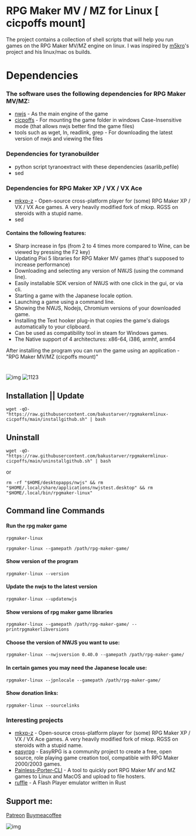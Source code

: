 #  RPG Maker MV / MZ for Linux [ cicpoffs mount]
The project contains a collection of shell scripts that will help you run games on the RPG Maker MV/MZ engine on linux.
I was inspired by [m5kro](https://github.com/m5kro)'s project and his linux/mac os builds.


# Dependencies
### The software uses the following dependencies for RPG Maker MV/MZ:
- [nwjs](https://nwjs.io/) - As the main engine of the game
- [cicpoffs](https://github.com/adlerosn/cicpoffs) - For mounting the game folder in windows Case-Insensitive mode (that allows nwjs better find the game files)
- tools such as wget, ln, readlink, grep - For downloading the latest version of nwjs and viewing the files

### Dependencies for tyranobuilder
- python script tyranoextract with these dependencies (asarlib,pefile)
- sed

### Dependencies for RPG Maker XP / VX / VX Ace
- [mkxp-z](https://github.com/mkxp-z/mkxp-z) - Open-source cross-platform player for (some) RPG Maker XP / VX / VX Ace games. A very heavily modified fork of mkxp. RGSS on steroids with a stupid name. 
- sed
  

#### Contains the following features:
- Sharp increase in fps (from 2 to 4 times more compared to Wine, can be viewed by pressing the F2 key)
- Updating Pixi 5 libraries for RPG Maker MV games (that's supposed to increase performance)
- Downloading and selecting any version of NWJS (using the command line).
- Easily installable SDK version of NWJS with one click in the gui, or via cli.
- Starting a game with the Japanese locale option.
- Launching a game using a command line.
- Showing the NWJS, Nodejs, Chromium versions of your downloaded game.
- Installing the Text hooker plug-in that copies the game's dialogs automatically to your clipboard.
- Can be used as compatibility tool in steam for Windows games.
- The Native support of 4 architectures: x86-64, i386, armhf, arm64


 
After installing the program you can run the game using an application - "RPG Maker MV/MZ (cicpoffs mount)"

#
![img](https://github.com/bakustarver/rpgmakermlinux-cicpoffs/assets/66978329/4d55e52a-fe6d-44a5-a7bb-9380218d16f1)
![1123](https://github.com/bakustarver/rpgmakermlinux-cicpoffs/assets/66978329/58e47de8-3cce-47a8-a183-544c4ce1a624)

## Installation || Update
```
wget -qO- "https://raw.githubusercontent.com/bakustarver/rpgmakermlinux-cicpoffs/main/installgithub.sh" | bash
```

## Uninstall
```
wget -qO- "https://raw.githubusercontent.com/bakustarver/rpgmakermlinux-cicpoffs/main/uninstallgithub.sh" | bash
```
or 
```
rm -rf "$HOME/desktopapps/nwjs" && rm "$HOME/.local/share/applications/nwjstest.desktop" && rm "$HOME/.local/bin/rpgmaker-linux"
```

## Command line Commands

#### Run the rpg maker game
```
rpgmaker-linux 
```

```
rpgmaker-linux --gamepath /path/rpg-maker-game/
```
#### Show version of the program
```
rpgmaker-linux --version
```

#### Update the nwjs to the latest version
```
rpgmaker-linux --updatenwjs
```

#### Show versions of rpg maker game libraries
```
rpgmaker-linux --gamepath /path/rpg-maker-game/ --printrpgmakerlibversions
```

#### Choose the version of NWJS you want to use:
```
rpgmaker-linux --nwjsversion 0.40.0 --gamepath /path/rpg-maker-game/
```
#### In certain games you may need the Japanese locale use:
```
rpgmaker-linux --jpnlocale --gamepath /path/rpg-maker-game/
```
#### Show donation links:
```
rpgmaker-linux --sourcelinks
```

### Interesting projects

- [mkxp-z](https://github.com/mkxp-z/mkxp-z) - Open-source cross-platform player for (some) RPG Maker XP / VX / VX Ace games. A very heavily modified fork of mkxp. RGSS on steroids with a stupid name. 
- [easyrpg](https://easyrpg.org/) - EasyRPG is a community project to create a free, open source, role playing game creation tool, compatible with RPG Maker 2000/2003 games.
- [Painless-Porter-CLI](https://github.com/m5kro/Painless-Porter-CLI) - A tool to quickly port RPG Maker MV and MZ games to Linux and MacOS and upload to file hosters. 
- [ruffle](https://github.com/ruffle-rs/ruffle) - A Flash Player emulator written in Rust 


  
## Support me:
[Patreon](https://www.patreon.com/user/about?u=121421184)
[Buymeacoffee](https://www.buymeacoffee.com/rpgmakerlinux)















![img](https://github.com/bakustarver/rpgmakermlinux-cicpoffs/assets/66978329/2a82ecd6-e45e-4cce-a83c-f215fdde7c1e)





##















